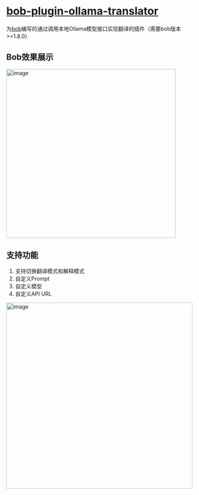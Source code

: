 # **[bob-plugin-ollama-translator](https://github.com/CaicoLeung/bob-plugin-ollama-translator)**

为[bob](https://bobtranslate.com/)编写的通过调用本地Ollama模型接口实现翻译的插件（需要bob版本>=1.8.0）

## Bob效果展示

<img width="446" alt="image" src="https://github.com/user-attachments/assets/e31c54a0-ee2b-44f6-b9cc-0c635b6fd9c4">


## 支持功能
1. 支持切换翻译模式和解释模式
2. 自定义Prompt
3. 自定义模型
4. 自定义API URL

<img width="491" alt="image" src="https://github.com/user-attachments/assets/72802e41-dd85-4847-85b7-8eb9aedef765">


